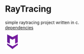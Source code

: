 # RayTracing
simple raytracing project written in c.
<br />
[dependencies](https://www.libsdl.org/download-2.0.php)

![alt text](https://github.com/adam-p/markdown-here/raw/master/src/common/images/icon48.png "Logo Title Text 1")
